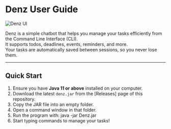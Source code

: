# Denz User Guide

![Denz UI](Ui.png)

Denz is a simple chatbot that helps you manage your tasks efficiently from the Command Line Interface (CLI).  
It supports todos, deadlines, events, reminders, and more.  
Your tasks are automatically saved between sessions, so you never lose them.

---

## Quick Start

1. Ensure you have **Java 11 or above** installed on your computer.
2. Download the latest `denz.jar` from the [Releases] page of this repository.
3. Copy the JAR file into an empty folder.
4. Open a command window in that folder.
5. Run the program with: java -jar Denz.jar
6. Start typing commands to manage your tasks!

